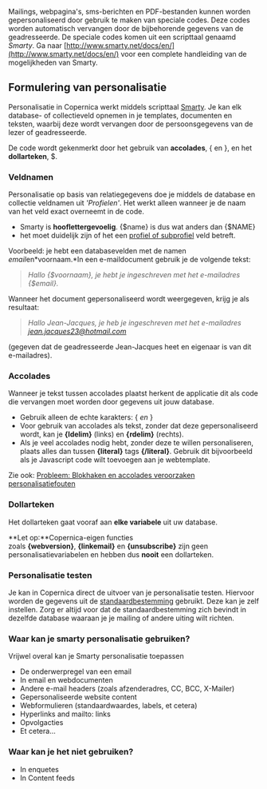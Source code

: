 Mailings, webpagina's, sms-berichten en PDF-bestanden kunnen worden
gepersonaliseerd door gebruik te maken van speciale codes. Deze codes
worden automatisch vervangen door de bijbehorende gegevens van de
geadresseerde. De speciale codes komen uit een scripttaal genaamd
*Smarty*. Ga naar
[http://www.smarty.net/docs/en/](http://www.smarty.net/docs/en/) voor
een complete handleiding van de mogelijkheden van Smarty.

Formulering van personalisatie
------------------------------

Personalisatie in Copernica werkt middels
scripttaal [Smarty](http://www.smarty.net/). Je kan elk database- of
collectieveld opnemen in je templates, documenten en teksten, waarbij
deze wordt vervangen door de persoonsgegevens van de lezer of
geadresseerde.

De code wordt gekenmerkt door het gebruik van **accolades**, { en }, en
het **dollarteken**, \$.

### **Veldnamen**

Personalisatie op basis van relatiegegevens doe je middels de database
en collectie veldnamen uit *'Profielen'*. Het werkt alleen wanneer je de
naam van het veld exact overneemt in de code.

-   Smarty is **hooflettergevoelig**. {\$name} is dus wat anders dan
    {\$NAME}
-   het moet duidelijk zijn of het
    een [profiel of subprofiel](./personalizing-from-a-profile-or-subprofile.md) veld
    betreft.

Voorbeeld: je hebt een databasevelden met de namen
*email*en*voornaam.*In een e-maildocument gebruik je de volgende tekst:

> *Hallo {\$voornaam}, je hebt je ingeschreven met het e-mailadres
> {\$email}.*

Wanneer het document gepersonaliseerd wordt weergegeven, krijg je als
resultaat:

> *Hallo Jean-Jacques, je heb je ingeschreven met het e-mailadres
> jean.jacques23@hotmail.com*

(gegeven dat de geadresseerde Jean-Jacques heet en eigenaar is van dit
e-mailadres).

### **Accolades**

Wanneer je tekst tussen accolades plaatst herkent de applicatie dit als
code die vervangen moet worden door gegevens uit jouw database.

-   Gebruik alleen de echte karakters: { *en* }
-   Voor gebruik van accolades als tekst, zonder dat deze
    gepersonaliseerd wordt, kan je **{ldelim}** (links) en **{rdelim}**
    (rechts).
-   Als je veel accolades nodig hebt, zonder deze te willen
    personaliseren, plaats alles dan tussen **{literal}** tags
    **{/literal}**. Gebruik dit bijvoorbeeld als je Javascript code wilt
    toevoegen aan je webtemplate.

Zie ook: [Probleem: Blokhaken en accolades veroorzaken
personalisatiefouten](./how-to-solve-errors-in-personalization.md)

### **Dollarteken**

Het dollarteken gaat vooraf aan **elke variabele** uit uw database.

**Let op:**Copernica-eigen functies
zoals **{webversion}**, **{linkemail}** en **{unsubscribe}** zijn geen
personalisatievariabelen en hebben dus **nooit** een dollarteken.

### Personalisatie testen

Je kan in Copernica direct de uitvoer van je personalisatie testen.
Hiervoor worden de gegevens uit de
[standaardbestemming](./what-is-the-test-destination.md)
gebruikt. Deze kan je zelf instellen. Zorg er altijd voor dat de
standaardbestemming zich bevindt in dezelfde database waaraan je je
mailing of andere uiting wilt richten.

### Waar kan je smarty personalisatie gebruiken?

Vrijwel overal kan je Smarty personalisatie toepassen

-   De onderwerpregel van een email
-   In email en webdocumenten
-   Andere e-mail headers (zoals afzenderadres, CC, BCC, X-Mailer)
-   Gepersonaliseerde website content
-   Webformulieren (standaardwaardes, labels, et cetera)
-   Hyperlinks and mailto: links
-   Opvolgacties
-   Et cetera...

### Waar kan je het niet gebruiken?

-   In enquetes
-   In Content feeds

 
